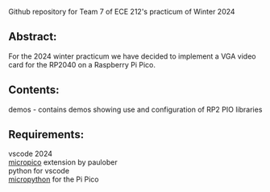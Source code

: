 Github repository for Team 7 of ECE 212's practicum of Winter 2024

## Abstract:
For the 2024 winter practicum we have decided to implement a VGA video card for the RP2040 on a Raspberry Pi Pico.

## Contents:
demos  - contains demos showing use and configuration of RP2 PIO
         libraries

## Requirements:
vscode 2024 \
[micropico](https://github.com/paulober/MicroPico) extension by paulober \
python for vscode \
[micropython](https://www.raspberrypi.com/documentation/microcontrollers/micropython.html) for the Pi Pico

